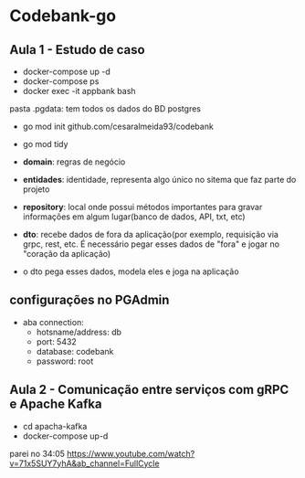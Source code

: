 # Codebank-go

## Aula 1 - Estudo de caso

- docker-compose up -d
- docker-compose ps
- docker exec -it appbank bash  

pasta .pgdata: tem todos os dados do BD postgres

- go mod init github.com/cesaralmeida93/codebank
- go mod tidy

- **domain**: regras de negócio
- **entidades**: identidade, representa algo único no sitema que faz parte do projeto
- **repository**: local onde possui métodos importantes para gravar informações em algum lugar(banco de dados, API, txt, etc)
- **dto**: recebe dados de fora da aplicação(por exemplo, requisição via grpc, rest, etc. É necessário pegar esses dados de "fora" e jogar no "coração da aplicação)
- o dto pega esses dados, modela eles e joga na aplicação


## configurações no PGAdmin
- aba connection:
    - hotsname/address: db
    - port: 5432
    - database: codebank
    - password: root


## Aula 2 - Comunicação entre serviços com gRPC e Apache Kafka

- cd apacha-kafka
- docker-compose up-d

parei no 34:05 https://www.youtube.com/watch?v=71x5SUY7yhA&ab_channel=FullCycle